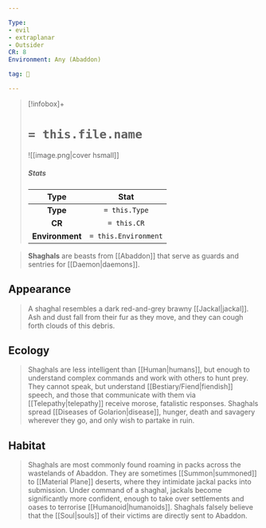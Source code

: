 ```yaml
---

Type:
- evil
- extraplanar
- Outsider
CR: 8
Environment: Any (Abaddon)

tag: 👹

---
```


> [!infobox]+
> #  `= this.file.name`
> ![[image.png|cover hsmall]]
> ##### Stats
> Type | Stat |
> :---:|:---:|
> **Type** | `= this.Type` |
> **CR** | `= this.CR` |
> **Environment** | `= this.Environment` |



> **Shaghals** are beasts from [[Abaddon]] that serve as guards and sentries for [[Daemon|daemons]].



## Appearance

> A shaghal resembles a dark red-and-grey brawny [[Jackal|jackal]]. Ash and dust fall from their fur as they move, and they can cough forth clouds of this debris.


## Ecology

> Shaghals are less intelligent than [[Human|humans]], but enough to understand complex commands and work with others to hunt prey. They cannot speak, but understand [[Bestiary/Fiend|fiendish]] speech, and those that communicate with them via [[Telepathy|telepathy]] receive morose, fatalistic responses. Shaghals spread [[Diseases of Golarion|disease]], hunger, death and savagery wherever they go, and only wish to partake in ruin.


## Habitat

> Shaghals are most commonly found roaming in packs across the wastelands of Abaddon. They are sometimes [[Summon|summoned]] to [[Material Plane]] deserts, where they intimidate jackal packs into submission. Under command of a shaghal, jackals become significantly more confident, enough to take over settlements and oases to terrorise [[Humanoid|humanoids]]. Shaghals falsely believe that the [[Soul|souls]] of their victims are directly sent to Abaddon.







